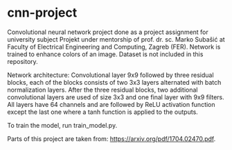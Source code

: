 # cnn-project

Convolutional neural network project done as a project assignment for university subject Projekt under mentorship of prof. dr. sc. Marko Subašić at Faculty of Electrical Engineering and Computing, Zagreb (FER). 
Network is trained to enhance colors of an image. Dataset is not included in this repository. 

Network architecture: 
  Convolutional layer 9x9 followed by three residual blocks, each of the blocks consists of two 3x3 layers alternated with batch normalization layers. After the three residual blocks, two additional convolutional layers are used of size 3x3 and one final layer with 9x9 filters. All layers have 64 channels and are followed by ReLU activation function except the last one where a tanh function is applied to the outputs. 

To train the model, run train_model.py. 

Parts of this project are taken from: https://arxiv.org/pdf/1704.02470.pdf.
